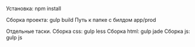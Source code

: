 Установка: npm install

Сборка проекта: gulp build
Путь к папке с билдом app/prod

Отдельные таски.
Сборка css: gulp less
Сборка html: gulp jade
Сборка js: gulp js